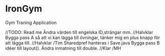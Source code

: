 # IronGym
Gym Traning Application


//TODO: Read me
Ändra värden till engelska ID,strängar mm. //Halvklar
Bygga pass A så att vi kan lägga till övningar, tänker mig en plus knapp för att lägga till. //Halvklar /Tim
Sharedpref hanteras i Save.java
Bygga pass B
idéer till layout().
Ändra inmatning till double. //Klar /MH
